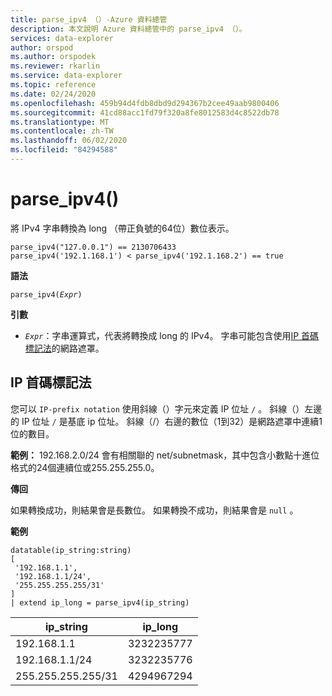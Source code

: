```yaml
---
title: parse_ipv4 （）-Azure 資料總管
description: 本文說明 Azure 資料總管中的 parse_ipv4 （）。
services: data-explorer
author: orspod
ms.author: orspodek
ms.reviewer: rkarlin
ms.service: data-explorer
ms.topic: reference
ms.date: 02/24/2020
ms.openlocfilehash: 459b94d4fdb8dbd9d294367b2cee49aab9800406
ms.sourcegitcommit: 41cd88acc1fd79f320a8fe8012583d4c8522db78
ms.translationtype: MT
ms.contentlocale: zh-TW
ms.lasthandoff: 06/02/2020
ms.locfileid: "84294588"
---
```

# <a name="parse_ipv4"></a>parse_ipv4()

將 IPv4 字串轉換為 long （帶正負號的64位）數位表示。

```kusto
parse_ipv4("127.0.0.1") == 2130706433
parse_ipv4('192.1.168.1') < parse_ipv4('192.1.168.2') == true
```

**語法**

`parse_ipv4(`*`Expr`*`)`

**引數**

* *`Expr`*：字串運算式，代表將轉換成 long 的 IPv4。 字串可能包含使用[IP 首碼標記法](#ip-prefix-notation)的網路遮罩。

## <a name="ip-prefix-notation"></a>IP 首碼標記法

您可以 `IP-prefix notation` 使用斜線（）字元來定義 IP 位址 `/` 。
斜線（）左邊的 IP 位址 `/` 是基底 ip 位址。 斜線（/）右邊的數位（1到32）是網路遮罩中連續1位的數目。 

**範例：** 192.168.2.0/24 會有相關聯的 net/subnetmask，其中包含小數點十進位格式的24個連續位或255.255.255.0。

**傳回**

如果轉換成功，則結果會是長數位。
如果轉換不成功，則結果會是 `null` 。
 
**範例**

<!-- csl: https://help.kusto.windows.net/Samples -->
```kusto
datatable(ip_string:string)
[
 '192.168.1.1',
 '192.168.1.1/24',
 '255.255.255.255/31'
]
| extend ip_long = parse_ipv4(ip_string)
```

|ip_string|ip_long|
|---|---|
|192.168.1.1|3232235777|
|192.168.1.1/24|3232235776|
|255.255.255.255/31|4294967294|
